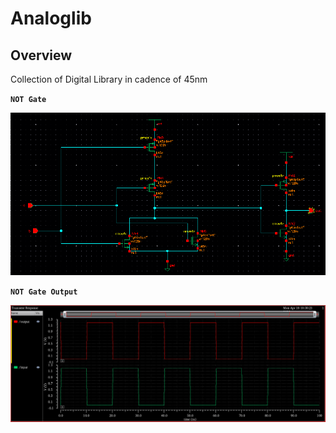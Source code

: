 # Analoglib

## Overview

Collection of Digital Library in cadence of 45nm

**`NOT Gate`**

![NOT Gate](https://raw.githubusercontent.com/Nived151/DigitalLib/main/circuit%20diagram/or.png)

**`NOT Gate Output`**

![NOT Gate Output](https://github.com/Nived151/DigitalLib/blob/main/circuit%20diagram/not%20out.png?raw=true)

